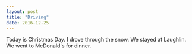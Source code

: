 ```yaml
---
layout: post
title: "Driving"
date: 2016-12-25
---
```


Today is Christmas Day. I drove through the snow. We stayed at Laughlin. We went to McDonald's for dinner.
